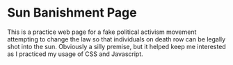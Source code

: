 # Sun Banishment Page
 This is a practice web page for a fake political activism movement attempting to change the law so that individuals on death row can be legally shot into the sun. Obviously a silly premise, but it helped keep me interested as I practiced my usage of CSS and Javascript.
